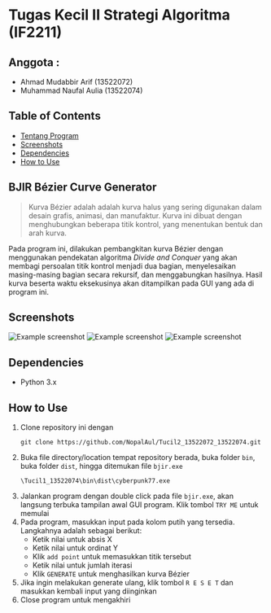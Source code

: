 # Tugas Kecil II Strategi Algoritma (IF2211)
## Anggota :
- Ahmad Mudabbir Arif   (13522072)
- Muhammad Naufal Aulia (13522074)


## Table of Contents
* [Tentang Program](#bezier)
* [Screenshots](#screenshots)
* [Dependencies](#dependencies)
* [How to Use](#how-to-use)


## BJIR Bézier Curve Generator <a href="bezier"></a>
>  Kurva Bézier adalah adalah kurva halus yang sering digunakan dalam desain grafis, animasi, dan manufaktur. Kurva ini dibuat dengan menghubungkan beberapa titik kontrol, yang menentukan bentuk dan arah kurva.

Pada program ini, dilakukan pembangkitan kurva Bézier dengan menggunakan pendekatan algoritma _Divide and Conquer_ yang akan membagi persoalan titik kontrol menjadi dua bagian, menyelesaikan masing-masing bagian secara rekursif, dan menggabungkan hasilnya. Hasil kurva beserta waktu eksekusinya akan ditampilkan pada GUI yang ada di program ini.


## Screenshots <a href="screenshots"></a>
![Example screenshot](./readme_img/txt.gif)
![Example screenshot](./readme_img/auto.gif)
![Example screenshot](./readme_img/2.png)

## Dependencies <a href="dependencies"></a>
- Python 3.x

## How to Use <a href="how-to-use"></a>
1. Clone repository ini dengan 
    ```
    git clone https://github.com/NopalAul/Tucil2_13522072_13522074.git
    ```
2. Buka file directory/location tempat repository berada, buka folder `bin`, buka folder `dist`, hingga ditemukan file `bjir.exe`
    ```
    \Tucil1_13522074\bin\dist\cyberpunk77.exe
    ```
3. Jalankan program dengan double click pada file `bjir.exe`, akan langsung terbuka tampilan awal GUI program. Klik tombol `TRY ME` untuk memulai
4. Pada program, masukkan input pada kolom putih yang tersedia. Langkahnya adalah sebagai berikut:
    - Ketik nilai untuk absis X
    - Ketik nilai untuk ordinat Y
    - Klik `add point` untuk memasukkan titik tersebut
    - Ketik nilai untuk jumlah iterasi
    - Klik `GENERATE` untuk menghasilkan kurva Bézier
5. Jika ingin melakukan generate ulang, klik tombol `R E S E T` dan masukkan kembali input yang diinginkan
6. Close program untuk mengakhiri
